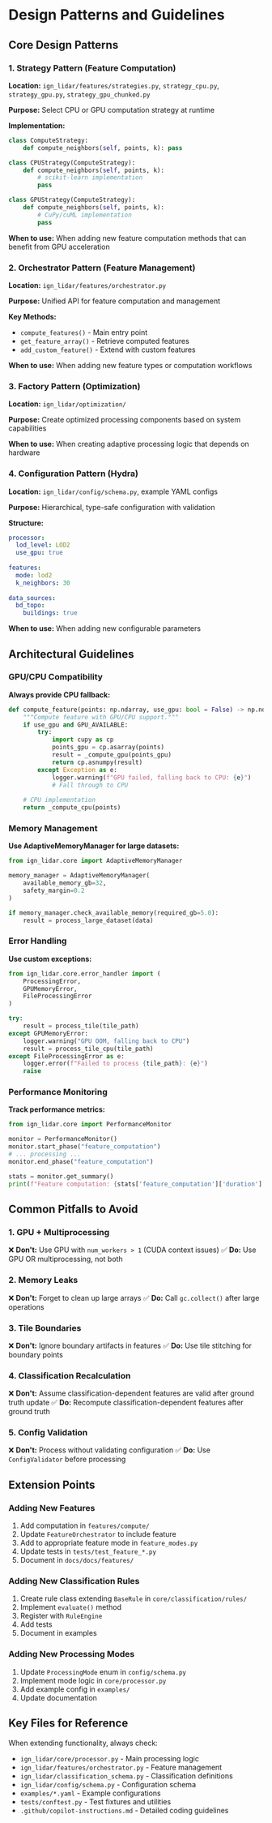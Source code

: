 # Design Patterns and Guidelines

## Core Design Patterns

### 1. Strategy Pattern (Feature Computation)
**Location:** `ign_lidar/features/strategies.py`, `strategy_cpu.py`, `strategy_gpu.py`, `strategy_gpu_chunked.py`

**Purpose:** Select CPU or GPU computation strategy at runtime

**Implementation:**
```python
class ComputeStrategy:
    def compute_neighbors(self, points, k): pass

class CPUStrategy(ComputeStrategy):
    def compute_neighbors(self, points, k):
        # scikit-learn implementation
        pass

class GPUStrategy(ComputeStrategy):
    def compute_neighbors(self, points, k):
        # CuPy/cuML implementation
        pass
```

**When to use:** When adding new feature computation methods that can benefit from GPU acceleration

### 2. Orchestrator Pattern (Feature Management)
**Location:** `ign_lidar/features/orchestrator.py`

**Purpose:** Unified API for feature computation and management

**Key Methods:**
- `compute_features()` - Main entry point
- `get_feature_array()` - Retrieve computed features
- `add_custom_feature()` - Extend with custom features

**When to use:** When adding new feature types or computation workflows

### 3. Factory Pattern (Optimization)
**Location:** `ign_lidar/optimization/`

**Purpose:** Create optimized processing components based on system capabilities

**When to use:** When creating adaptive processing logic that depends on hardware

### 4. Configuration Pattern (Hydra)
**Location:** `ign_lidar/config/schema.py`, example YAML configs

**Purpose:** Hierarchical, type-safe configuration with validation

**Structure:**
```yaml
processor:
  lod_level: LOD2
  use_gpu: true
  
features:
  mode: lod2
  k_neighbors: 30
  
data_sources:
  bd_topo:
    buildings: true
```

**When to use:** When adding new configurable parameters

## Architectural Guidelines

### GPU/CPU Compatibility
**Always provide CPU fallback:**
```python
def compute_feature(points: np.ndarray, use_gpu: bool = False) -> np.ndarray:
    """Compute feature with GPU/CPU support."""
    if use_gpu and GPU_AVAILABLE:
        try:
            import cupy as cp
            points_gpu = cp.asarray(points)
            result = _compute_gpu(points_gpu)
            return cp.asnumpy(result)
        except Exception as e:
            logger.warning(f"GPU failed, falling back to CPU: {e}")
            # Fall through to CPU
    
    # CPU implementation
    return _compute_cpu(points)
```

### Memory Management
**Use AdaptiveMemoryManager for large datasets:**
```python
from ign_lidar.core import AdaptiveMemoryManager

memory_manager = AdaptiveMemoryManager(
    available_memory_gb=32,
    safety_margin=0.2
)

if memory_manager.check_available_memory(required_gb=5.0):
    result = process_large_dataset(data)
```

### Error Handling
**Use custom exceptions:**
```python
from ign_lidar.core.error_handler import (
    ProcessingError,
    GPUMemoryError,
    FileProcessingError
)

try:
    result = process_tile(tile_path)
except GPUMemoryError:
    logger.warning("GPU OOM, falling back to CPU")
    result = process_tile_cpu(tile_path)
except FileProcessingError as e:
    logger.error(f"Failed to process {tile_path}: {e}")
    raise
```

### Performance Monitoring
**Track performance metrics:**
```python
from ign_lidar.core import PerformanceMonitor

monitor = PerformanceMonitor()
monitor.start_phase("feature_computation")
# ... processing ...
monitor.end_phase("feature_computation")

stats = monitor.get_summary()
print(f"Feature computation: {stats['feature_computation']['duration']:.2f}s")
```

## Common Pitfalls to Avoid

### 1. GPU + Multiprocessing
❌ **Don't:** Use GPU with `num_workers > 1` (CUDA context issues)
✅ **Do:** Use GPU OR multiprocessing, not both

### 2. Memory Leaks
❌ **Don't:** Forget to clean up large arrays
✅ **Do:** Call `gc.collect()` after large operations

### 3. Tile Boundaries
❌ **Don't:** Ignore boundary artifacts in features
✅ **Do:** Use tile stitching for boundary points

### 4. Classification Recalculation
❌ **Don't:** Assume classification-dependent features are valid after ground truth update
✅ **Do:** Recompute classification-dependent features after ground truth

### 5. Config Validation
❌ **Don't:** Process without validating configuration
✅ **Do:** Use `ConfigValidator` before processing

## Extension Points

### Adding New Features
1. Add computation in `features/compute/`
2. Update `FeatureOrchestrator` to include feature
3. Add to appropriate feature mode in `feature_modes.py`
4. Update tests in `tests/test_feature_*.py`
5. Document in `docs/docs/features/`

### Adding New Classification Rules
1. Create rule class extending `BaseRule` in `core/classification/rules/`
2. Implement `evaluate()` method
3. Register with `RuleEngine`
4. Add tests
5. Document in examples

### Adding New Processing Modes
1. Update `ProcessingMode` enum in `config/schema.py`
2. Implement mode logic in `core/processor.py`
3. Add example config in `examples/`
4. Update documentation

## Key Files for Reference

When extending functionality, always check:
- `ign_lidar/core/processor.py` - Main processing logic
- `ign_lidar/features/orchestrator.py` - Feature management
- `ign_lidar/classification_schema.py` - Classification definitions
- `ign_lidar/config/schema.py` - Configuration schema
- `examples/*.yaml` - Example configurations
- `tests/conftest.py` - Test fixtures and utilities
- `.github/copilot-instructions.md` - Detailed coding guidelines
